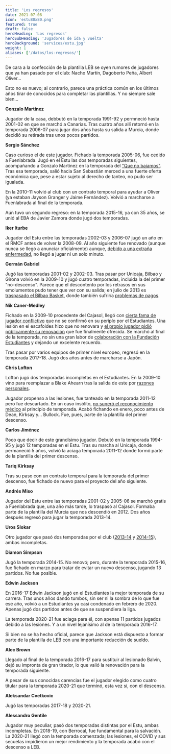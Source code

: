 ```yaml
---
title: 'Los regresos'
date: 2021-07-08
icon: 'estu80x80.png'
featured: true
draft: false
heroHeading: 'Los regresos'
heroSubHeading: 'Jugadores de ida y vuelta'
heroBackground: 'services/estu.jpg'
weight: 1
aliases: ['/datos/los-regresos/']
---
```


De cara a la confección de la plantilla LEB se oyen rumores de jugadores que ya han pasado por el club: Nacho Martín, Dagoberto Peña, Albert Oliver...

Esto no es nuevo; al contrario, parece una práctica común en los últimos años tirar de conocidos para completar las plantillas. Y no siempre sale bien...

**Gonzalo Martínez**

Jugador de la casa, debbutó en la temporada 1991-92 y permneció hasta 2001-02 en que se marchó a Canarias. Tras cuatro años allí retornó en la temporada 2006-07 para jugar dos años hasta su salida a Murcia, donde decidió su retirada tras unos pocos partidos.

**Sergio Sánchez**

Caso curioso el de este jugador. Fichado la temporada 2005-06, fue cedido a Fuenlabrada. Jugó en el Estu las dos temporadas siguientes, acompañando a Gonzalo Martínez en la temporada del ["Que no bajamos"](/cronologia/2007-08/). Tras esa temporada, salió hacia San Sebastián merced a una fuerte oferta económica que, pese a estar sujeto al derecho de tanteo, no pudo ser igualada.

En la 2010-11 volvió al club con un contrato temporal para ayudar a Oliver (ya estaban Jayson Granger y Jaime Fernández). Volvió a marcharse a Fuenlabrada al final de la temporada.

Aún tuvo un segundo regreso: en la temporada 2015-16, ya con 35 años, se unió al EBA de Javier Zamora donde jugó dos temporadas.

**Iker Iturbe**

Jugador del Estu entre las temporadas 2002-03 y 2006-07 jugó un año en el RMCF antes de volver la 2008-09. Al año siguiente fue renovado (aunque nunca se llegó a anunciar oficialmente) aunque, [debido a una extraña enfermedad](https://baskonia.elcorreo.com/noticias/2010-05-21/garrapata-tiene-culpa-20100521.html), no llegó a jugar ni un solo minuto.

**Germán Gabriel**

Jugó las temporadas 2001-02 y 2002-03. Tras pasar por Unicaja, Bilbao y Girona volvió en la 2009-10 y jugó cuatro temporadas, incluida la del primer "no-descenso". Parece que el descontento por los retrasos en sus emolumentos pudo tener que ver con su salida; en julio de 2013 es [traspasado el Bilbao Basket](https://www.movistarestudiantes.com/prensa/noticias/bilbao-basket-y-estudiantes-acuerdan-el-traspaso-de-german-gabriel/), donde también sufriría [problemas de pagos](https://as.com/baloncesto/2015/01/27/acb/1422386808_129646.html).

**Nik Caner-Medley**

Fichado en la 2009-10 procedente del Cajasol, llegó con [cierta fama de jugador conflictivo](https://www.diariodesevilla.es/deportes/Cajasol-aparta-Caner-Medley-pelea-nocturna_0_254674637.html) que no se confirmó en su periplo por el Estudiantes. Una lesión en el escafoides hizo que no renovara y [el propio jugador pidió públicamente su renovación](https://as.com/baloncesto/2010/10/09/mas_baloncesto/1286616949_850215.html) que fue finalmente ofrecida. Se marchó al final de la temporada, no sin una gran labor de [colaboración con la Fundación Estudiantes](https://www.movistarestudiantes.com/prensa/noticias/ultimos-dias-de-la-subasta-benefica-por-el-material-deportivo-de-nik-caner-medley/) y dejando un excelente recuerdo.

Tras pasar por varios equipos de primer nivel europeo, regresó en la temporada 2017-18. Jugó dos años antes de marcharse a Japón.

**Chris Lofton**

Lofton jugó dos temporadas incompletas en el Estudiantes. En la 2009-10 vino para reemplazar a Blake Ahearn tras la salida de este por [razones personales](https://www.marca.com/2009/12/20/baloncesto/acb/1261318676.html).

Jugador propenso a las lesiones, fue tanteado en la temporada 2011-12 pero fue descartado. En un caso insólito, [no superó el reconocimiento médico](https://www.solobasket.com/liga-endesa/una-hernia-discal-impide-lofton-fichar-por-asefa-estudiantes) al principio de temporada. Acabó fichando en enero, poco antes de Dean, Kirksay y... Bullock. Fue, pues, parte de la plantilla del primer descenso.

**Carlos Jiménez**

Poco que decir de este grandísimo jugador. Debutó en la temporada 1994-95 y jugó 12 temporadas en el Estu. Tras su marcha al Unicaja, donde permaneció 5 años, volvió la aciaga temporada 2011-12 donde formó parte de la plantilla del primer descenso.

**Tariq Kirksay**

Tras su paso con un contrato temporal para la temporada del primer descenso, fue fichado de nuevo para el proyecto del año siguiente.

**Andrés Miso**

Jugador del Estu entre las temporadas 2001-02 y 2005-06 se marchó gratis a Fuenlabrada que, una año más tarde, lo traspasó al Cajasol. Formaba parte de la plantilla del Murcia que nos descendió en 2012. Dos años después regresó para jugar la temporada 2013-14.

**Uros Slokar**

Otro jugador que pasó dos temporadas por el club ([2013-14](https://nuestroestu.es/cronologia/2013-14/) y [2014-15](https://nuestroestu.es/cronologia/2014-15/)), ambas incompletas.

**Diamon Simpson**

Jugó la temporada 2014-15. No renovó; pero, durante la temporada 2015-16, fue fichado en marzo para tratar de evitar un nuevo descenso, jugando 13 partidos. No fue posible.

**Edwin Jackson**

En 2016-17 Edwin Jackson jugó en el Estudiantes la mejor temporada de su carrera. Tras unos años dando tumbos, sin ser ni la sombra de lo que fue ese año, volvió a un Estudiantes ya casi condenado en febrero de 2020. Apenas jugó dos partidos antes de que se suspendiera la liga.

La temporada 2020-21 fue aciaga para él, con apenas 11 partidos jugados debido a las lesiones. Y a un nivel lejanísimo al de la temporada 2016-17.

Si bien no se ha hecho oficial, parece que Jackson está dispuesto a formar parte de la plantilla de LEB con una importante reducción de sueldo.

**Alec Brown**

Llegado al final de la temporada 2016-17 para sustituir al lesionado Balvin, dejó su impronta de gran tirador, lo que valió la renovación para la temporada siguiente.

A pesar de sus conocidas carencias fue el jugador elegido como cuatro titular para la temporada 2020-21 que terminó, esta vez sí, con el descenso.

**Aleksandar Cvetkovic**

Jugó las temporadas 2017-18 y 2020-21.

**Alessandro Gentile**

Jugador muy peculiar, pasó dos temporadas distintas por el Estu, ambas incompletas. En 2018-19, con Berrocal, fue fundamental para la salvación. La 2020-21 llegó con la temporada comenzada; las lesiones, el COVID y sus secuelas impidieron un mejor rendimiento y la temporada acabó con el descenso a LEB.